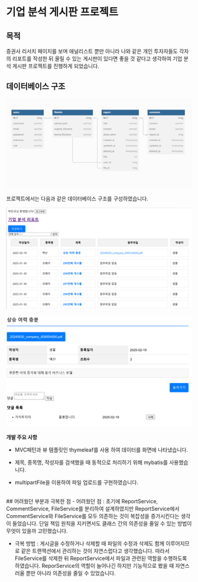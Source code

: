 # 기업 분석 게시판 프로젝트

## 목적

증권사 리서치 페이지를 보며 애널리스트 뿐만 아니라 나와 같은 개인 투자자들도 각자의 리포트를 작성한 뒤 올릴 수 있는 게시판이 있다면 좋을 것 같다고 생각하여 기업 분석 게시판 프로젝트를 진행하게 되었습니다.
<br>

## 데이터베이스 구조

![image.png](https://github.com/sammool/Company_Analysis_Board/blob/main/src/main/resources/static/image/image%20(7).png?raw=true)

프로젝트에서는 다음과 같은 데이터베이스 구조를 구성하였습니다.
<br>

![image.png](https://github.com/sammool/Company_Analysis_Board/blob/main/src/main/resources/static/image/image%20(9).png?raw=true)

![image.png](https://github.com/sammool/Company_Analysis_Board/blob/main/src/main/resources/static/image/image%20(8).png?raw=true)

**개발 주요 사항**

- MVC패턴과 뷰 템플릿인 thymeleaf를 사용 하여 데이터를 화면에 나타냈습니다.

- 제목, 종목명, 작성자를 검색했을 때 동적으로 처리하기 위해 mybatis를 사용했습니다.

- multipartFile을 이용하여 파일 업로드를 구현하였습니다.
<br>
## 어려웠던 부분과 극복한 점
- 어려웠던 점 : 초기에 ReportService, CommentService, FileService를 분리하여 설계하였지만 ReportService에서 CommentService와 FileService를 모두 의존하는 것이 복잡성을 증가시킨다는 생각이 들었습니다. 
단일 책임 원칙을 지키면서도 클래스 간의 의존성을 줄일 수 있는 방법이 무엇이 있을까 고민했습니다.

- 극복 방법 :  게시글을 수정하거나 삭제할 때 파일의 수정과 삭제도 함께 이루어지므로 같은 트랜잭션에서 관리하는 것이 자연스럽다고 생각했습니다. 따라서 FileService를 삭제한 뒤 ReportService에서 파일과 관련된 역할을 수행하도록 하였습니다. ReporService의 역할이 늘어나긴 하지만 기능적으로 봤을 때 자연스러울 뿐만 아니라 의존성을 줄일 수 있었습니다.
